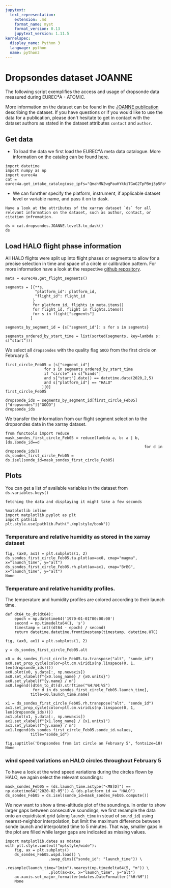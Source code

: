 ```yaml
---
jupytext:
  text_representation:
    extension: .md
    format_name: myst
    format_version: 0.13
    jupytext_version: 1.11.5
kernelspec:
  display_name: Python 3
  language: python
  name: python3
---
```


# Dropsondes dataset JOANNE

The following script exemplifies the access and usage of dropsonde data measured 
during EUREC⁴A - ATOMIC.  

More information on the dataset can be found in the [JOANNE publication](https://doi.org/10.5194/essd-13-5253-2021) describing the dataset.
If you have questions or if you would like to use the data for a publication, please don't hesitate to get in contact with the dataset authors as stated in the dataset attributes `contact` and `author`.

## Get data
* To load the data we first load the EUREC⁴A meta data catalogue. More information on the catalog can be found [here](https://github.com/eurec4a/eurec4a-intake#eurec4a-intake-catalogue).

```{code-cell} ipython3
import datetime
import numpy as np
import eurec4a
cat = eurec4a.get_intake_catalog(use_ipfs="QmahMN2wgPauHYkkiTGoG2TpPBmj3p5FoYJAq9uE9iXT9N")
```

* We can funrther specify the platform, instrument, if applicable dataset level or variable name, and pass it on to dask.

```{note}
Have a look at the attributes of the xarray dataset `ds` for all relevant information on the dataset, such as author, contact, or citation infromation.
```

```{code-cell} ipython3
ds = cat.dropsondes.JOANNE.level3.to_dask()
ds
```

## Load HALO flight phase information
All HALO flights were split up into flight phases or segments to allow for a precise selection in time and space of a circle or calibration pattern. For more information have a look at the respective [github repository](https://github.com/eurec4a/flight-phase-separation#segmentation-of-flights-during-eurec4a).

```{code-cell} ipython3
meta = eurec4a.get_flight_segments()
```

```{code-cell} ipython3
segments = [{**s,
             "platform_id": platform_id,
             "flight_id": flight_id
            }
            for platform_id, flights in meta.items()
            for flight_id, flight in flights.items()
            for s in flight["segments"]
           ]
```

```{code-cell} ipython3
segments_by_segment_id = {s["segment_id"]: s for s in segments}
```

```{code-cell} ipython3
segments_ordered_by_start_time = list(sorted(segments, key=lambda s: s["start"]))
```

We select all `dropsondes` with the quality flag `GOOD` from the first circle on February 5.

```{code-cell} ipython3
first_circle_Feb05 = [s["segment_id"]
                 for s in segments_ordered_by_start_time
                 if "circle" in s["kinds"]
                 and s["start"].date() == datetime.date(2020,2,5)
                 and s["platform_id"] == "HALO"
                ][0]
first_circle_Feb05
```

```{code-cell} ipython3
dropsonde_ids = segments_by_segment_id[first_circle_Feb05]["dropsondes"]["GOOD"]
dropsonde_ids
```

We transfer the information from our flight segment selection to the dropsondes data in the xarray dataset.

```{code-cell} ipython3
from functools import reduce
mask_sondes_first_circle_Feb05 = reduce(lambda a, b: a | b, [ds.sonde_id==d
                                                             for d in dropsonde_ids])
ds_sondes_first_circle_Feb05 = ds.isel(sonde_id=mask_sondes_first_circle_Feb05)
```

## Plots
You can get a list of available variables in the dataset from `ds.variables.keys()`  

```{note}
fetching the data and displaying it might take a few seconds
```

```{code-cell} ipython3
%matplotlib inline
import matplotlib.pyplot as plt
import pathlib
plt.style.use(pathlib.Path("./mplstyle/book"))
```

### Temperature and relative humidity as stored in the xarray dataset

```{code-cell} ipython3
fig, (ax0, ax1) = plt.subplots(1, 2)
ds_sondes_first_circle_Feb05.ta.plot(ax=ax0, cmap="magma", x="launch_time", y="alt")
ds_sondes_first_circle_Feb05.rh.plot(ax=ax1, cmap="BrBG", x="launch_time", y="alt")
None
```

### Temperature and relative humidity profiles.
The temperature and humidity profiles are colored according to their launch time.

```{code-cell} ipython3
def dt64_to_dt(dt64):
    epoch = np.datetime64('1970-01-01T00:00:00')
    second = np.timedelta64(1, 's')
    timestamp = int((dt64 - epoch) / second)
    return datetime.datetime.fromtimestamp(timestamp, datetime.UTC)
```

```{code-cell} ipython3
fig, (ax0, ax1) = plt.subplots(1, 2)

y = ds_sondes_first_circle_Feb05.alt

x0 = ds_sondes_first_circle_Feb05.ta.transpose("alt", "sonde_id")
ax0.set_prop_cycle(color=plt.cm.viridis(np.linspace(0, 1, len(dropsonde_ids))))
ax0.plot(x0, y.data[:, np.newaxis])
ax0.set_xlabel(f"{x0.long_name} / {x0.units}")
ax0.set_ylabel(f"{y.name} / m")
ax0.legend([dt64_to_dt(d).strftime("%H:%M:%S")
            for d in ds_sondes_first_circle_Feb05.launch_time],
           title=x0.launch_time.name)

x1 = ds_sondes_first_circle_Feb05.rh.transpose("alt", "sonde_id")
ax1.set_prop_cycle(color=plt.cm.viridis(np.linspace(0, 1, len(dropsonde_ids))))
ax1.plot(x1, y.data[:, np.newaxis])
ax1.set_xlabel(f"{x1.long_name} / {x1.units}")
ax1.set_ylabel(f"{y.name} / m")
ax1.legend(ds_sondes_first_circle_Feb05.sonde_id.values,
           title="sonde_id")

fig.suptitle('Dropsondes from 1st circle an February 5', fontsize=18)
None
```

### wind speed variations on HALO circles throughout February 5

To have a look at the wind speed variations during the circles flown by HALO,
we again select the relevant soundings:

```{code-cell} ipython3
mask_sondes_Feb05 = (ds.launch_time.astype("<M8[D]") == np.datetime64("2020-02-05")) & (ds.platform_id == "HALO")
ds_sondes_Feb05 = ds.isel(sonde_id=mask_sondes_Feb05.compute())
```

We now want to show a time-altitude plot of the soundings. In order to show larger gaps between consecutive soundings,
we first resample the data onto an equidistant grid (along `launch_time` in stead of `sound_id`) using nearest-neighbor
interpolation, but limit the maximum difference between sonde launch and interpolated time to 5 minutes. That way,
smaller gaps in the plot are filled while larger gaps are indicated as missing values.

```{code-cell} ipython3
import matplotlib.dates as mdates
with plt.style.context("mplstyle/wide"):
    fig, ax = plt.subplots()
    ds_sondes_Feb05.wspd.load() \
                   .swap_dims({"sonde_id": "launch_time"}) \
                   .resample(launch_time="1min").nearest(np.timedelta64(5, "m")) \
                   .plot(ax=ax, x="launch_time", y="alt")
    ax.xaxis.set_major_formatter(mdates.DateFormatter("%H:%M"))
    None
```
